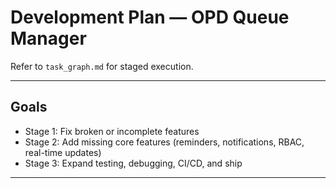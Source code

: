 # Development Plan — OPD Queue Manager

Refer to `task_graph.md` for staged execution.

---
## Goals
- Stage 1: Fix broken or incomplete features
- Stage 2: Add missing core features (reminders, notifications, RBAC, real-time updates)
- Stage 3: Expand testing, debugging, CI/CD, and ship

---
